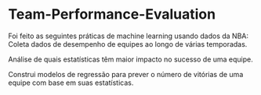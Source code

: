 # Team-Performance-Evaluation
Foi feito as seguintes práticas de machine learning usando dados da NBA: 
Coleta dados de desempenho de equipes ao longo de várias temporadas.

Análise de quais estatísticas têm maior impacto no sucesso de uma equipe. 

Construi modelos de regressão para prever o número de vitórias de uma equipe com base em suas estatísticas.
